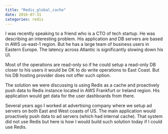 ```yaml
---
title: "Redis_global_cache"
date: 2016-07-31
categories: redis
---
```


I was recently speaking to a friend who is a CTO of tech startup.  He was describing an interesting problem.  His application and DB servers are based in AWS us-east-1 region.  But he has a large team of business users in Eastern Europe.  The latency across Atlantic is significantly slowing down his UI.  

Most of the operations are read-only so if he could setup a read-only DB closer to his users it would be OK to do write operations to East Coast.  But his DB hosting provider does not offer such option.  

The solution we were discussing is using Redis as a cache and proactively push data to Redis instance located in AWS Frankfurt or Ireland region.  His application would get data for the user dashboards from there.  



Several years ago I worked at advertising company where we setup ad servers on both East and West coasts of US.  The main application would proactively push data to ad servers (which had internal cache).  That system did not use Redis but here is how I would build such solution today if I could use Redis.  
